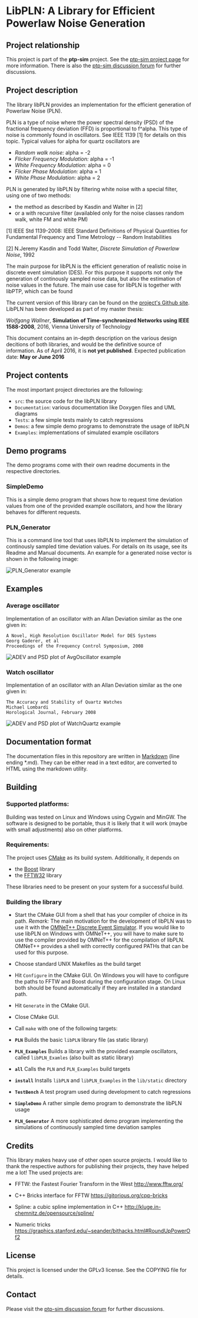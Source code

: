
LibPLN: A Library for Efficient Powerlaw Noise Generation
==============================================================

Project relationship
-------------------------------

This project is part of the **ptp-sim** project.
See the [ptp-sim project page](https://ptp-sim.github.io/) for more information.
There is also the [ptp-sim discussion forum](http://ptp-sim.boards.net) for further discussions.

Project description
-------------------------------

The library libPLN provides an implementation for the efficient generation of Powerlaw Noise (PLN).

PLN is a type of noise where the power spectral density (PSD) of the fractional frequency deviation (FFD) is proportional to f^alpha.
This type of noise is commonly found in oscillators.
See IEEE 1139 [1] for details on this topic.
Typical values for alpha for quartz oscillators are

* *Random walk noise:* alpha = -2
* *Flicker Frequency Modulation:* alpha = -1
* *White Frequency Modulation:* alpha = 0
* *Flicker Phase Modulation:* alpha = 1
* *White Phase Modulation:* alpha = 2

PLN is generated by libPLN by filtering white noise with a special filter, using one of two methods:

* the method as described by Kasdin and Walter in [2]
* or a with recursive filter (availabled only for the noise classes random walk, white FM and white PM)

[1] IEEE Std 1139-2008: IEEE Standard Definitions of Physical Quantities for Fundamental Frequency and Time Metrology -- Random Instabilities

[2] N.Jeremy Kasdin and Todd Walter, *Discrete Simulation of Powerlaw Noise*, 1992

The main purpose for libPLN  is the efficient generation of realistic noise in discrete event simulation (DES).
For this purpose it supports not only the generation of continously sampled noise data, but also the estimation of
noise values in the future.
The main use case for libPLN is together with libPTP, which can be found

The current version of this library can be found on the [project's Github site][3].
LibPLN has been developed as part of my master thesis:

_Wolfgang Wallner_, __Simulation of Time-synchronized Networks using IEEE 1588-2008__, 2016, Vienna University of Technology

This document contains an in-depth description on the various design decitions of both libraries, and would be the definitive source of information.
As of April 2016, it is __not yet published__.
Expected publication date: __May or June 2016__

[3]: https://github.com/ptp-sim/libPLN "libPLN"

Project contents
-------------------------------

The most important project directories are the following:

* `src`: the source code for the libPLN library
* `Documentation`: various documentation like Doxygen files and UML diagrams
* `Tests`: a few simple tests mainly to catch regressions
* `Demos`: a few simple demo programs to demonstrate the usage of libPLN
* `Examples`: implementations of simulated example oscillators

Demo programs
-------------------------------

The demo programs come with their own readme documents in the respective directories.

### SimpleDemo

This is a simple demo program that shows how to request time deviation values from one of the provided example oscillators,
and how the library behaves for different requests.

### PLN_Generator

This is a command line tool that uses libPLN to implement the simulation of continously sampled time deviation values.
For details on its usage, see its Readme and Manual documents.
An example for a generated noise vector is shown in the following image:

![PLN_Generator example](img/Demos/PLN_Generator_Example.png)

Examples
-------------------------------

### Average oscillator

Implementation of an oscillator with an Allan Deviation similar as the one given in:

    A Novel, High Resolution Oscillator Model for DES Systems
    Georg Gaderer, et al
    Proceedings of the Frequency Control Symposium, 2008

![ADEV and PSD plot of AvgOscillator example](img/Examples/AvgOsc.png)

### Watch oscillator

Implementation of an oscillator with an Allan Deviation similar as the one given in:

    The Accuracy and Stability of Quartz Watches
    Michael Lombardi
    Horological Journal, February 2008

![ADEV and PSD plot of WatchQuartz example](img/Examples/WatchQuartz.png)

Documentation format
-------------------------------

The documentation files in this repository are written in [Markdown][4] (line ending *.md).
They can be either read in a text editor, are converted to HTML using the markdown utility.

[4]: https://daringfireball.net/projects/markdown/

Building
---------------------

### Supported platforms:

Building was tested on Linux and Windows using Cygwin and MinGW.
The software is designed to be portable, thus it is likely that it will work (maybe with small adjustments) also on other platforms.

### Requirements:

The project uses [CMake][5] as its build system.
Additionally, it depends on

* the [Boost][6] library
* the [FFTW32][7] library

These libraries need to be present on your system for a successful build.

[5]: https://cmake.org/
[6]: http://www.boost.org/
[7]: http://www.fftw.org/

### Building the library

* Start the CMake GUI from a shell that has your compiler of choice in its path.
*Remark:* The main motivation for the development of libPLN was to use it with the [OMNeT++ Discrete Event Simulator][8].
If you would like to use libPLN on Windows with OMNeT++, you will have to make sure to use the compiler provided by OMNeT++ for the compilation of libPLN.
OMNeT++ provides a shell with correctly configured PATHs that can be used for this purpose.

[8]: https://omnetpp.org/

* Choose standard UNIX Makefiles as the build target

* Hit `Configure` in the CMake GUI.
On Windows you will have to configure the paths to FFTW and Boost during the configuration stage.
On Linux both should be found automatically if they are installed in a standard path.

* Hit `Generate` in the CMake GUI.

* Close CMake GUI.

* Call `make` with one of the following targets:

 * **`PLN`** Builds the basic `libPLN` library file (as static library)
 * **`PLN_Examples`** Builds a library with the provided example oscillators, called `libPLN_Examles` (also built as static library)
 * **`all`** Calls the `PLN` and `PLN_Examples` build targets
 * **`install`** Installs `libPLN` and `libPLN_Examples` in the `lib/static` directory
 * **`TestBench`** A test program used during development to catch regressions
 * **`SimpleDemo`** A rather simple demo program to demonstrate the libPLN usage
 * **`PLN_Generator`** A more sophisticated demo program implementing the simulations of continuously sampled time deviation samples

Credits
---------------------

This library makes heavy use of other open source projects.
I would like to thank the respective authors for publishing their projects, they have helped me a lot!
The used projects are:

* FFTW: the Fastest Fourier Transform in the West
   http://www.fftw.org/

* C++ Bricks interface for FFTW
   https://gitorious.org/cpp-bricks

* Spline: a cubic spline implementation in C++
   http://kluge.in-chemnitz.de/opensource/spline/

* Numeric tricks
   https://graphics.stanford.edu/~seander/bithacks.html#RoundUpPowerOf2

License
---------------------

This project is licensed under the GPLv3 license. See the COPYING file for details.

Contact
---------------------

Please visit the [ptp-sim discussion forum](http://ptp-sim.boards.net) for further discussions.
